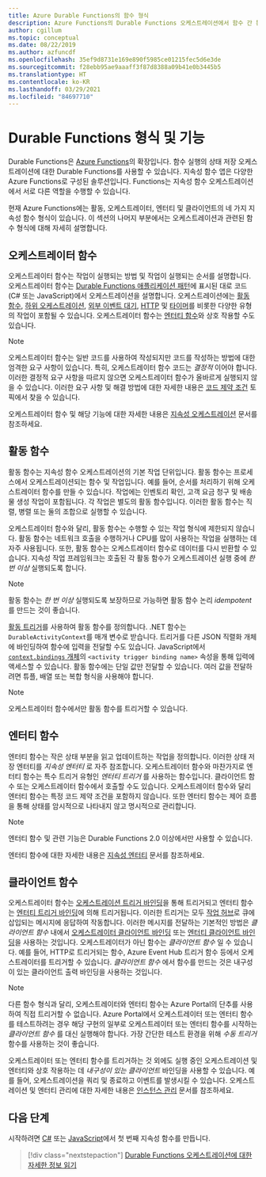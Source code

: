 ```yaml
---
title: Azure Durable Functions의 함수 형식
description: Azure Functions의 Durable Functions 오케스트레이션에서 함수 간 통신을 지원하는 함수 및 역할 형식에 대해 알아봅니다.
author: cgillum
ms.topic: conceptual
ms.date: 08/22/2019
ms.author: azfuncdf
ms.openlocfilehash: 35ef9d8731e169e890f5985ce01215fec5d6e3de
ms.sourcegitcommit: f28ebb95ae9aaaff3f87d8388a09b41e0b3445b5
ms.translationtype: HT
ms.contentlocale: ko-KR
ms.lasthandoff: 03/29/2021
ms.locfileid: "84697710"
---
```

# <a name="durable-functions-types-and-features"></a>Durable Functions 형식 및 기능

Durable Functions은 [Azure Functions](../functions-overview.md)의 확장입니다. 함수 실행의 상태 저장 오케스트레이션에 대한 Durable Functions를 사용할 수 있습니다. 지속성 함수 앱은 다양한 Azure Functions로 구성된 솔루션입니다. Functions는 지속성 함수 오케스트레이션에서 서로 다른 역할을 수행할 수 있습니다. 

현재 Azure Functions에는 활동, 오케스트레이터, 엔터티 및 클라이언트의 네 가지 지속성 함수 형식이 있습니다. 이 섹션의 나머지 부분에서는 오케스트레이션과 관련된 함수 형식에 대해 자세히 설명합니다.

## <a name="orchestrator-functions"></a>오케스트레이터 함수

오케스트레이터 함수는 작업이 실행되는 방법 및 작업이 실행되는 순서를 설명합니다. 오케스트레이터 함수는 [Durable Functions 애플리케이션 패턴](durable-functions-overview.md#application-patterns)에 표시된 대로 코드(C# 또는 JavaScript)에서 오케스트레이션을 설명합니다. 오케스트레이션에는 [활동 함수](#activity-functions), [하위 오케스트레이션](durable-functions-orchestrations.md#sub-orchestrations), [외부 이벤트 대기](durable-functions-orchestrations.md#external-events), [HTTP](durable-functions-http-features.md) 및 [타이머](durable-functions-orchestrations.md#durable-timers)를 비롯한 다양한 유형의 작업이 포함될 수 있습니다. 오케스트레이터 함수는 [엔터티 함수](#entity-functions)와 상호 작용할 수도 있습니다.

> [!NOTE]
> 오케스트레이터 함수는 일반 코드를 사용하여 작성되지만 코드를 작성하는 방법에 대한 엄격한 요구 사항이 있습니다. 특히, 오케스트레이터 함수 코드는 *결정적* 이어야 합니다. 이러한 결정적 요구 사항을 따르지 않으면 오케스트레이터 함수가 올바르게 실행되지 않을 수 있습니다. 이러한 요구 사항 및 해결 방법에 대한 자세한 내용은 [코드 제약 조건](durable-functions-code-constraints.md) 토픽에서 찾을 수 있습니다.

오케스트레이터 함수 및 해당 기능에 대한 자세한 내용은 [지속성 오케스트레이션](durable-functions-orchestrations.md) 문서를 참조하세요.

## <a name="activity-functions"></a>활동 함수

활동 함수는 지속성 함수 오케스트레이션의 기본 작업 단위입니다. 활동 함수는 프로세스에서 오케스트레이션되는 함수 및 작업입니다. 예를 들어, 순서를 처리하기 위해 오케스트레이터 함수를 만들 수 있습니다. 작업에는 인벤토리 확인, 고객 요금 청구 및 배송물 생성 작업이 포함됩니다. 각 작업은 별도의 활동 함수입니다. 이러한 활동 함수는 직렬, 병렬 또는 둘의 조합으로 실행할 수 있습니다.

오케스트레이터 함수와 달리, 활동 함수는 수행할 수 있는 작업 형식에 제한되지 않습니다. 활동 함수는 네트워크 호출을 수행하거나 CPU를 많이 사용하는 작업을 실행하는 데 자주 사용됩니다. 또한, 활동 함수는 오케스트레이터 함수로 데이터를 다시 반환할 수 있습니다. 지속성 작업 프레임워크는 호출된 각 활동 함수가 오케스트레이션 실행 중에 *한 번 이상* 실행되도록 합니다.

> [!NOTE]
> 활동 함수는 *한 번 이상* 실행되도록 보장하므로 가능하면 활동 함수 논리 *idempotent* 를 만드는 것이 좋습니다.

[활동 트리거](durable-functions-bindings.md#activity-trigger)를 사용하여 활동 함수를 정의합니다. .NET 함수는 `DurableActivityContext`를 매개 변수로 받습니다. 트리거를 다른 JSON 직렬화 개체에 바인딩하여 함수에 입력을 전달할 수도 있습니다. JavaScript에서 [`context.bindings` 개체](../functions-reference-node.md#bindings)의 `<activity trigger binding name>` 속성을 통해 입력에 액세스할 수 있습니다. 활동 함수에는 단일 값만 전달할 수 있습니다. 여러 값을 전달하려면 튜플, 배열 또는 복합 형식을 사용해야 합니다.

> [!NOTE]
> 오케스트레이터 함수에서만 활동 함수를 트리거할 수 있습니다.

## <a name="entity-functions"></a>엔터티 함수

엔터티 함수는 작은 상태 부분을 읽고 업데이트하는 작업을 정의합니다. 이러한 상태 저장 엔터티를 *지속성 엔터티* 로 자주 참조합니다. 오케스트레이터 함수와 마찬가지로 엔터티 함수는 특수 트리거 유형인 *엔터티 트리거* 를 사용하는 함수입니다. 클라이언트 함수 또는 오케스트레이터 함수에서 호출할 수도 있습니다. 오케스트레이터 함수와 달리 엔터티 함수는 특정 코드 제약 조건을 포함하지 않습니다. 또한 엔터티 함수는 제어 흐름을 통해 상태를 암시적으로 나타내지 않고 명시적으로 관리합니다.

> [!NOTE]
> 엔터티 함수 및 관련 기능은 Durable Functions 2.0 이상에서만 사용할 수 있습니다.

엔터티 함수에 대한 자세한 내용은 [지속성 엔터티](durable-functions-entities.md) 문서를 참조하세요.

## <a name="client-functions"></a>클라이언트 함수

오케스트레이터 함수는 [오케스트레이션 트리거 바인딩](durable-functions-bindings.md#orchestration-trigger)을 통해 트리거되고 엔터티 함수는 [엔터티 트리거 바인딩](durable-functions-bindings.md#entity-trigger)에 의해 트리거됩니다. 이러한 트리거는 모두 [작업 허브](durable-functions-task-hubs.md)로 큐에 삽입되는 메시지에 응답하여 작동합니다. 이러한 메시지를 전달하는 기본적인 방법은 *클라이언트 함수* 내에서 [오케스트레이터 클라이언트 바인딩](durable-functions-bindings.md#orchestration-client) 또는 [엔터티 클라이언트 바인딩](durable-functions-bindings.md#entity-client)을 사용하는 것입니다. 오케스트레이터가 아닌 함수는 *클라이언트 함수* 일 수 있습니다. 예를 들어, HTTP로 트리거되는 함수, Azure Event Hub 트리거 함수 등에서 오케스트레이터를 트리거할 수 있습니다. *클라이언트 함수* 에서 함수를 만드는 것은 내구성이 있는 클라이언트 출력 바인딩을 사용하는 것입니다.

> [!NOTE]
> 다른 함수 형식과 달리, 오케스트레이터와 엔터티 함수는 Azure Portal의 단추를 사용하여 직접 트리거할 수 없습니다. Azure Portal에서 오케스트레이터 또는 엔터티 함수를 테스트하려는 경우 해당 구현의 일부로 오케스트레이터 또는 엔터티 함수를 시작하는 *클라이언트 함수* 를 대신 실행해야 합니다. 가장 간단한 테스트 환경을 위해 *수동 트리거* 함수를 사용하는 것이 좋습니다.

오케스트레이터 또는 엔터티 함수를 트리거하는 것 외에도 실행 중인 오케스트레이션 및 엔터티와 상호 작용하는 데 *내구성이 있는 클라이언트* 바인딩을 사용할 수 있습니다. 예를 들어, 오케스트레이션을 쿼리 및 종료하고 이벤트를 발생시킬 수 있습니다. 오케스트레이션 및 엔터티 관리에 대한 자세한 내용은 [인스턴스 관리](durable-functions-instance-management.md) 문서를 참조하세요.

## <a name="next-steps"></a>다음 단계

시작하려면 [C#](durable-functions-create-first-csharp.md) 또는 [JavaScript](quickstart-js-vscode.md)에서 첫 번째 지속성 함수를 만듭니다.

> [!div class="nextstepaction"]
> [Durable Functions 오케스트레이션에 대한 자세한 정보 읽기](durable-functions-orchestrations.md)